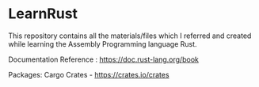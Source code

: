 # LearnRust
This repository contains all the materials/files which I referred and created while learning the Assembly Programming language Rust.

Documentation Reference : https://doc.rust-lang.org/book

Packages: Cargo Crates - https://crates.io/crates
